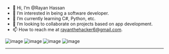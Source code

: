 - 👋 Hi, I’m @Rayan Hassan
- 👀 I’m interested in being a software developer.
- 🌱 I’m currently learning C#, Python, etc.
- 💞️ I’m looking to collaborate on projects based on app development.
- 📫 How to reach me at rayanthehacker6@gmail.com.

<!---
ShadowHacker-07/ShadowHacker-07 is a ✨ special ✨ repository because its `README.md` (this file) appears on your GitHub profile.
You can click the Preview link to take a look at your changes.
--->
![image](https://user-images.githubusercontent.com/98430041/155293605-b60c53a3-4858-4632-ae21-ae7aee00768d.png)
![image](https://user-images.githubusercontent.com/98430041/155293621-c2618516-1f3e-4853-8719-38bce718c4fd.png)
![image](https://user-images.githubusercontent.com/98430041/155293630-3659bce4-0e6f-4291-a2fa-ea5f2e984837.png)
![image](https://user-images.githubusercontent.com/98430041/155294424-d91c7e17-1632-4b86-9bdd-603512b0dbba.png) 

<hr>
